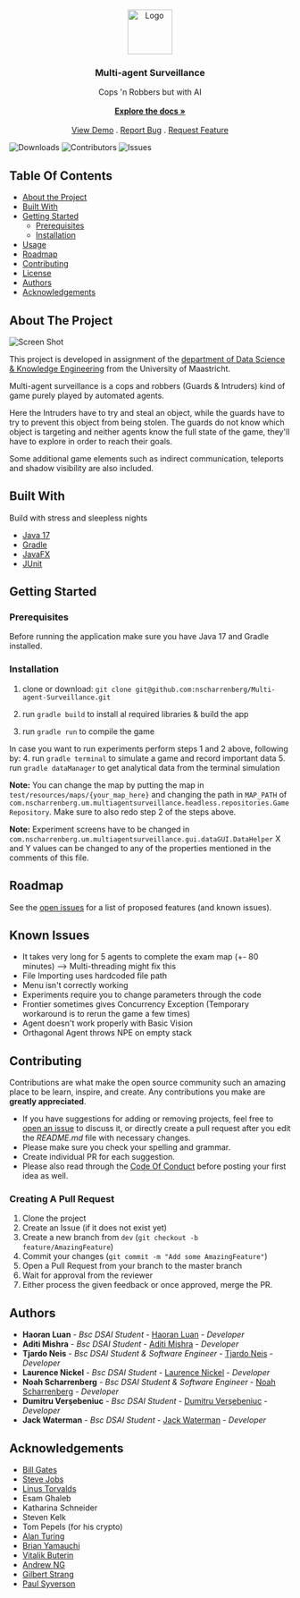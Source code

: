 <br/>
<p align="center">
  <a href="https://github.com/nscharrenberg/Multi-agent-Surveillance">
    <img src="https://media.istockphoto.com/vectors/surveillance-camera-icon-vector-id1138989739?k=20&m=1138989739&s=612x612&w=0&h=K9dCQS3Bv22Izg8o-FZXByj1qiU2NvPN_8ioNuSrv5A=" alt="Logo" width="80" height="80">
  </a>

<h3 align="center">Multi-agent Surveillance</h3>

  <p align="center">
    Cops 'n Robbers but with AI
    <br/>
    <br/>
    <a href="https://github.com/nscharrenberg/Multi-agent-Surveillance"><strong>Explore the docs »</strong></a>
    <br/>
    <br/>
    <a href="https://github.com/nscharrenberg/Multi-agent-Surveillance">View Demo</a>
    .
    <a href="https://github.com/nscharrenberg/Multi-agent-Surveillance/issues">Report Bug</a>
    .
    <a href="https://github.com/nscharrenberg/Multi-agent-Surveillance/issues">Request Feature</a>
  </p>
</p>

![Downloads](https://img.shields.io/github/downloads/nscharrenberg/Multi-agent-Surveillance/total) ![Contributors](https://img.shields.io/github/contributors/nscharrenberg/Multi-agent-Surveillance?color=dark-green) ![Issues](https://img.shields.io/github/issues/nscharrenberg/Multi-agent-Surveillance)

## Table Of Contents

* [About the Project](#about-the-project)
* [Built With](#built-with)
* [Getting Started](#getting-started)
    * [Prerequisites](#prerequisites)
    * [Installation](#installation)
* [Usage](#usage)
* [Roadmap](#roadmap)
* [Contributing](#contributing)
* [License](#license)
* [Authors](#authors)
* [Acknowledgements](#acknowledgements)

## About The Project

![Screen Shot](https://media.istockphoto.com/photos/mature-european-businessman-impatiently-pointing-to-his-watch-why-are-picture-id1046171148?k=20&m=1046171148&s=612x612&w=0&h=dNro1_dRkH6jT0-xud4OvnJx8Tz7qiuK6AadweQI_fQ=)

This project is developed in assignment of the [department of Data Science & Knowledge Engineering](https://www.maastrichtuniversity.nl/education/bachelor/data-science-and-artificial-intelligence) from the University of Maastricht.

Multi-agent surveillance is a cops and robbers (Guards & Intruders) kind of game purely played by automated agents.

Here the Intruders have to try and steal an object, while the guards have to try to prevent this object from being stolen. The guards do not know which object is targeting and neither agents know the full state of the game, they'll have to explore in order to reach their goals.

Some additional game elements such as indirect communication, teleports and shadow visibility are also included.




## Built With

Build with stress and sleepless nights

* [Java 17](https://openjdk.java.net)
* [Gradle](https://gradle.org)
* [JavaFX](https://openjfx.io)
* [JUnit](https://junit.org)

## Getting Started

### Prerequisites

Before running the application make sure you have Java 17 and Gradle installed.

### Installation

1. clone or download:
   `git clone git@github.com:nscharrenberg/Multi-agent-Surveillance.git`

2. run `gradle build` to install al required libraries & build the app
3. run `gradle run` to compile the game

In case you want to run experiments perform steps 1 and 2 above, following by:
4. run `gradle terminal` to simulate a game and record important data
5. run `gradle dataManager` to get analytical data from the terminal simulation

**Note:** You can change the map by putting the map in `test/resources/maps/{your_map_here}` and changing the path in `MAP_PATH` of `com.nscharrenberg.um.multiagentsurveillance.headless.repositories.GameRepository`.
Make sure to also redo step 2 of the steps above.

**Note:** Experiment screens have to be changed in `com.nscharrenberg.um.multiagentsurveillance.gui.dataGUI.DataHelper` X and Y values can be changed to any of the properties mentioned in the comments of this file.

## Roadmap

See the [open issues](https://github.com/nscharrenberg/Multi-agent-Surveillance/issues) for a list of proposed features (and known issues).

## Known Issues
- It takes very long for 5 agents to complete the exam map (+- 80 minutes) --> Multi-threading might fix this
- File Importing uses hardcoded file path
- Menu isn't correctly working
- Experiments require you to change parameters through the code
- Frontier sometimes gives Concurrency Exception (Temporary workaround is to rerun the game a few times)
- Agent doesn't work properly with Basic Vision
- Orthagonal Agent throws NPE on empty stack

## Contributing

Contributions are what make the open source community such an amazing place to be learn, inspire, and create. Any contributions you make are **greatly appreciated**.
* If you have suggestions for adding or removing projects, feel free to [open an issue](https://github.com/nscharrenberg/Multi-agent-Surveillance/issues/new) to discuss it, or directly create a pull request after you edit the *README.md* file with necessary changes.
* Please make sure you check your spelling and grammar.
* Create individual PR for each suggestion.
* Please also read through the [Code Of Conduct](https://github.com/nscharrenberg/Multi-agent-Surveillance/blob/main/CODE_OF_CONDUCT.md) before posting your first idea as well.

### Creating A Pull Request

1. Clone the project
2. Create an Issue (if it does not exist yet)
3. Create a new branch from `dev` (`git checkout -b feature/AmazingFeature`)
4. Commit your changes (`git commit -m "Add some AmazingFeature"`)
5. Open a Pull Request from your branch to the master branch
6. Wait for approval from the reviewer
7. Either process the given feedback or once approved, merge the PR.

## Authors

* **Haoran Luan** - *Bsc DSAI Student* - [Haoran Luan](https://github.com/XPC1995) - *Developer*
* **Aditi Mishra** - *Bsc DSAI Student* - [Aditi Mishra](https://github.com/Aditi-Mishra2) - *Developer*
* **Tjardo Neis** - *Bsc DSAI Student & Software Engineer* - [Tjardo Neis](https://github.com/Whatsoutside) - *Developer*
* **Laurence Nickel** - *Bsc DSAI Student* - [Laurence Nickel](https://github.com/LaurenceNickel) - *Developer*
* **Noah Scharrenberg** - *Bsc DSAI Student & Software Engineer* - [Noah Scharrenberg](https://github.com/nscharrenberg) - *Developer*
* **Dumitru Verşebeniuc** - *Bsc DSAI Student* - [Dumitru Verşebeniuc](https://github.com/DikaVer) - *Developer*
* **Jack Waterman** - *Bsc DSAI Student* - [Jack Waterman](https://github.com/jackwaterman13) - *Developer*

## Acknowledgements

* [Bill Gates](https://nl.wikipedia.org/wiki/Bill_Gates)
* [Steve Jobs](https://nl.wikipedia.org/wiki/Steve_Jobs)
* [Linus Torvalds](https://nl.wikipedia.org/wiki/Linus_Torvalds)
* Esam Ghaleb
* Katharina Schneider
* Steven Kelk
* Tom Pepels (for his crypto)
* [Alan Turing](https://en.wikipedia.org/wiki/Alan_Turing)
* [Brian Yamauchi](https://robotfrontier.com/)
* [Vitalik Buterin](https://en.wikipedia.org/wiki/Vitalik_Buterin)
* [Andrew NG](https://en.wikipedia.org/wiki/Andrew_Ng)
* [Gilbert Strang](https://math.mit.edu/~gs/)
* [Paul Syverson](https://en.wikipedia.org/wiki/Paul_Syverson)
